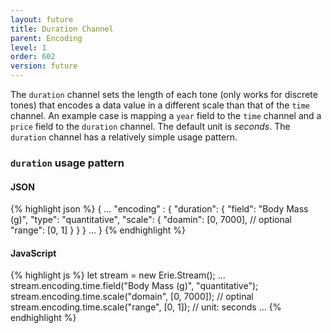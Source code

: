 ```yaml
---
layout: future
title: Duration Channel
parent: Encoding
level: 1
order: 602
version: future
---
```


The `duration` channel sets the length of each tone (only works for discrete tones)
that encodes a data value in a different scale than that of the `time` channel.
An example case is mapping a `year` field to the `time` channel and a `price` field to the `duration` channel.
The default unit is *seconds*.
The `duration` channel has a relatively simple usage pattern.

### `duration` usage pattern

<code-groups>
<code-group>
<h4>JSON</h4>
{% highlight json %}
{
  ...
  "encoding" : {
    "duration": {
      "field": "Body Mass (g)",
      "type": "quantitative",
      "scale": {
        "doamin": [0, 7000], // optional
        "range": [0, 1]
      }
    }
  }
  ...
}
{% endhighlight %}
</code-group>
<code-group>
<h4>JavaScript</h4>
{% highlight js %}
let stream = new Erie.Stream();
...
stream.encoding.time.field("Body Mass (g)", "quantitative");
stream.encoding.time.scale("domain", [0, 7000]); // optinal
stream.encoding.time.scale("range", [0, 1]); // unit: seconds
...
{% endhighlight %}
</code-group>
</code-groups>

<!-- todo: example -->